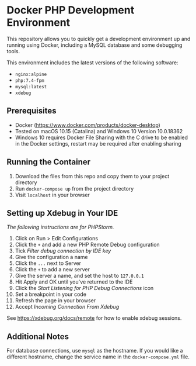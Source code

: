 # Docker PHP Development Environment

This repository allows you to quickly get a development environment up and running using Docker, including a MySQL database and some debugging tools.

This environment includes the latest versions of the following software:

- `nginx:alpine`
- `php:7.4-fpm`
- `mysql:latest`
- `xdebug`

## Prerequisites

 - Docker (https://www.docker.com/products/docker-desktop)
 - Tested on macOS 10.15 (Catalina) and Windows 10 Version 10.0.18362
 - Windows 10 requires Docker File Sharing with the C drive to be enabled in the Docker settings, restart may be required after enabling sharing

## Running the Container

1. Download the files from this repo and copy them to your project directory
2. Run `docker-compose up` from the project directory
3. Visit `localhost` in your browser

## Setting up Xdebug in Your IDE

_The following instructions are for PHPStorm._

1. Click on Run > Edit Configurations
2. Click the `+` and add a new PHP Remote Debug configuration
3. Tick _Filter debug connection by IDE key_
4. Give the configuration a name
5. Click the `...` next to Server
6. Click the `+` to add a new server
7. Give the server a name, and set the host to `127.0.0.1`
8. Hit Apply and OK until you've returned to the IDE
9. Click the _Start Listening for PHP Debug Connections_ icon
10. Set a breakpoint in your code
11. Refresh the page in your browser
12. Accept _Incoming Connection From Xdebug_

See https://xdebug.org/docs/remote for how to enable xdebug sessions.

## Additional Notes

For database connections, use `mysql` as the hostname. If you would like a different hostname, change the service name in the `docker-compose.yml` file.  
